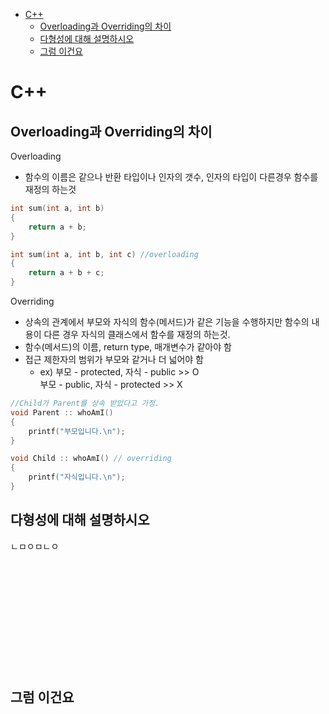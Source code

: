 <!-- TOC depthFrom:1 depthTo:6 withLinks:1 updateOnSave:1 orderedList:0 -->

- [C++](#c)
	- [Overloading과 Overriding의 차이](#overloading-overriding-)
	- [다형성에 대해 설명하시오](#-)
	- [그럼 이건요](#-)

<!-- /TOC -->
# C++

## Overloading과 Overriding의 차이
Overloading
- 함수의 이름은 같으나 반환 타입이나 인자의 갯수, 인자의 타입이 다른경우 함수를 재정의 하는것

```c
int sum(int a, int b)
{
    return a + b;
}

int sum(int a, int b, int c) //overloading
{
    return a + b + c;
}
```

Overriding
- 상속의 관계에서 부모와 자식의 함수(메서드)가 같은 기능을 수행하지만 함수의 내용이 다른 경우 자식의 클래스에서 함수를 재정의 하는것.
- 함수(메서드)의 이름, return type, 매개변수가 같아야 함
- 접근 제한자의 범위가 부모와 같거나 더 넓어야 함
  - ex) 부모 - protected, 자식 - public >> O<br>
      부모 - public, 자식 - protected >> X

```c
//Child가 Parent를 상속 받았다고 가정.
void Parent :: whoAmI()
{
    printf("부모입니다.\n");
}

void Child :: whoAmI() // overriding
{
    printf("자식입니다.\n");
}
```

## 다형성에 대해 설명하시오
ㄴㅁㅇㅁㄴㅇ<br><br><br><br><br><br><br><br><br><br><br><br>


## 그럼 이건요
<br><br><br><br><br><br><br><br><br><br><br><br>
